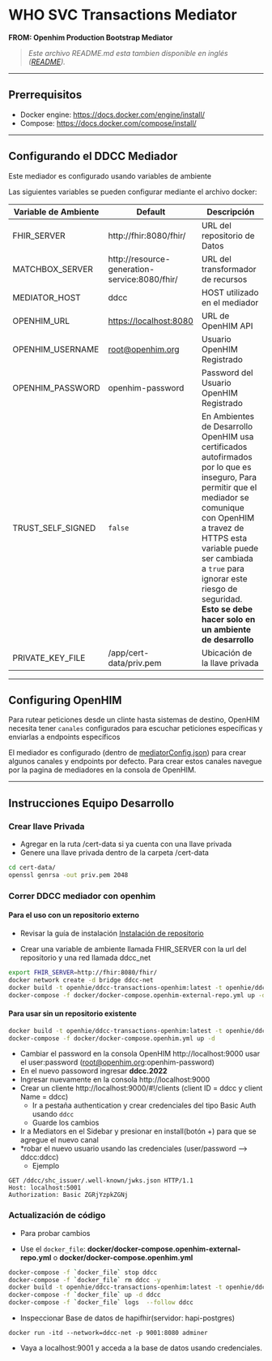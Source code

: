 # WHO SVC Transactions Mediator
**FROM: Openhim Production Bootstrap Mediator**

>_Este archivo README.md esta tambien disponible en inglés ([README](../README.md))._

---

## Prerrequisitos

* Docker engine: https://docs.docker.com/engine/install/ 
* Compose: https://docs.docker.com/compose/install/ 

---

## Configurando el DDCC Mediador

Este mediador es configurado usando variables de ambiente

Las siguientes variables se pueden configurar mediante el archivo docker:

| Variable de Ambiente | Default | Descripción |
| --- | --- | --- |
| FHIR_SERVER | http://fhir:8080/fhir/ | URL del repositorio de Datos |
| MATCHBOX_SERVER | http://resource-generation-service:8080/fhir/ | URL del transformador de recursos |
| MEDIATOR_HOST | ddcc | HOST utilizado en el mediador|
| OPENHIM_URL | <https://localhost:8080> | URL de OpenHIM API |
| OPENHIM_USERNAME | root@openhim.org | Usuario OpenHIM Registrado |
| OPENHIM_PASSWORD | openhim-password | Password del Usuario OpenHIM Registrado |
| TRUST_SELF_SIGNED | `false` | En Ambientes de Desarrollo OpenHIM usa certificados autofirmados por lo que es inseguro, Para permitir que el mediador se comunique con OpenHIM a travez de HTTPS esta variable puede ser cambiada a `true` para ignorar este riesgo de seguridad. **Esto se debe hacer solo en un ambiente de desarrollo**|
| PRIVATE_KEY_FILE | /app/cert-data/priv.pem | Ubicación de la llave privada|

---

## Configuring OpenHIM

Para rutear peticiones desde un clinte hasta sistemas de destino, OpenHIM necesita tener `canales` configurados para escuchar peticiones específicas y enviarlas a endpoints específicos

El mediador es configurado (dentro de [mediatorConfig.json](mediatorConfig.json)) para crear algunos canales y endpoints por defecto. Para crear estos canales navegue por la pagina de mediadores en la consola de OpenHIM.

---

## Instrucciones Equipo Desarrollo

### Crear llave Privada

* Agregar en la ruta /cert-data si ya cuenta con una llave privada
* Genere una llave privada dentro de la carpeta /cert-data

```bash
cd cert-data/
openssl genrsa -out priv.pem 2048
```

### Correr DDCC mediador con openhim

#### Para el uso con un repositorio externo


* Revisar la guía de instalación [Instalación de repositorio](https://cens.atlassian.net/wiki/spaces/OD/pages/2011365377/Instalaci+n+Servidor+HL7+FHIR+OPS+DDCC+Repositorio)

* Crear una variable de ambiente llamada FHIR_SERVER con la url del repositorio y una red llamada ddcc_net

```bash
export FHIR_SERVER=http://fhir:8080/fhir/
docker network create -d bridge ddcc-net
docker build -t openhie/ddcc-transactions-openhim:latest -t openhie/ddcc-transactions-openhim:v1.0.20 -f Dockerfile.openhim .
docker-compose -f docker/docker-compose.openhim-external-repo.yml up -d
```
#### Para usar sin un repositorio existente

```bash
docker build -t openhie/ddcc-transactions-openhim:latest -t openhie/ddcc-transactions-openhim:v1.0.20 -f Dockerfile.openhim .
docker-compose -f docker/docker-compose.openhim.yml up -d
```

* Cambiar el password en la consola OpenHIM http://localhost:9000  usar el user:password (root@openhim.org:openhim-password)
* En el nuevo passoword ingresar **ddcc.2022**
* Ingresar nuevamente en la consola http://localhost:9000 
* Crear un cliente http://localhost:9000/#!/clients  (client ID = ddcc y client Name = ddcc)
    * Ir a pestaña authentication y crear credenciales del tipo Basic Auth usando `ddcc`
    * Guarde los cambios
* Ir a Mediators en el Sidebar y presionar en install(botón +) para que se agregue el nuevo canal
* *robar el nuevo usuario usando las credenciales (user/password --> ddcc:ddcc)
    * Ejemplo
```
GET /ddcc/shc_issuer/.well-known/jwks.json HTTP/1.1
Host: localhost:5001
Authorization: Basic ZGRjYzpkZGNj
```


### Actualización de código

* Para probar cambios

* Use el `docker_file`: **docker/docker-compose.openhim-external-repo.yml** o **docker/docker-compose.openhim.yml**

```bash
docker-compose -f `docker_file` stop ddcc
docker-compose -f `docker_file` rm ddcc -y
docker build -t openhie/ddcc-transactions-openhim:latest -t openhie/ddcc-transactions-openhim:v1.0.20 -f Dockerfile.openhim .
docker-compose -f `docker_file` up -d ddcc
docker-compose -f `docker_file` logs  --follow ddcc

```

* Inspeccionar Base de datos de hapifhir(servidor: hapi-postgres)

```
docker run -itd --network=ddcc-net -p 9001:8080 adminer
```

* Vaya a localhost:9001 y acceda a la base de datos usando credenciales.

